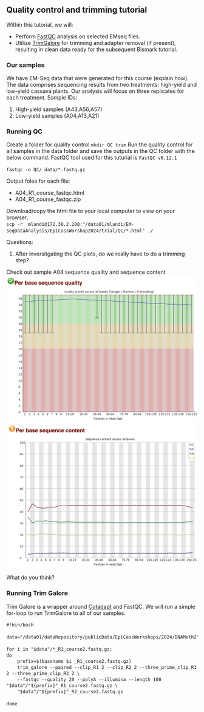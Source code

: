 
## Quality control and trimming tutorial 

Within this tutorial, we will:
 - Perform [FastQC](https://www.bioinformatics.babraham.ac.uk/projects/fastqc/) analysis on selected EMseq files.  
 - Utilize [TrimGalore](https://github.com/FelixKrueger/TrimGalore/blob/master/Docs/Trim_Galore_User_Guide.md) for trimming and adapter removal (if present), resulting in clean data ready for the subsequent Bismark tutorial.

### Our samples 
We have EM-Seq data that were generated for this course (explain how). The data comprises sequencing results from two treatments: high-yield and low-yield cassava plants. Our analysis will focus on three replicates for each treatment.
Sample IDs:  
1. High-yield samples (A43,A56,A57)
2. Low-yield samples (A04,A13,A21)

### Running QC 

Create a folder for quality control `mkdir QC trim`
Run the quality control for all samples in the data folder and save the outputs in the QC folder with the below command. FastQC tool used for this tuturial is `FastQC v0.12.1`

`fastqc -o QC/ data/*.fastq.gz`  

Output foles for each file:  
 - A04_R1_course_fastqc.html  
 - A04_R1_course_fastqc.zip

 Download/copy the html file to your local computer to view on your browser.  
`scp -r  mlandi@172.30.2.200:"/data01/mlandi/EM-SeqDataAnalysis/EpiCassWorshop2024/trial/QC/*.html" ./`

Questions:
1. After inversitgating the QC plots, do we really have to do a trimming step?

Check out sample A04 sequence quality and sequence content 
![Per Base Sequence Quality](https://github.com/LandiMi2/EpiCass2024/blob/main/images/seqQuality.png?raw=true)
![Per Base Sequence Content](https://github.com/LandiMi2/EpiCass2024/blob/main/images/seqContent.png?raw=true)

What do you think?


### Running Trim Galore
Trim Galore is a wrapper around [Cutadapt](https://github.com/marcelm/cutadapt) and FastQC. 
We will run a simple for-loop to run TrimGalore to all of our samples. 

```
#!bin/bash

data="/data01/dataRepository/publicData/EpiCassWorkshops/2024/DNAMeth2"

for i in "$data"/*_R1_course2.fastq.gz;
do
	prefix=$(basename $i _R1_course2.fastq.gz)
	trim_galore --paired --clip_R1 2 --clip_R2 2 --three_prime_clip_R1 2 --three_prime_clip_R2 2 \
	--fastqc --quality 20 --polyA --illumina --length 100 "$data"/"${prefix}"_R1_course2.fastq.gz \
	"$data"/"${prefix}"_R2_course2.fastq.gz

done
```
 


